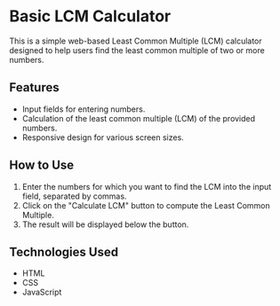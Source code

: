 # Basic LCM Calculator

This is a simple web-based Least Common Multiple (LCM) calculator designed to help users find the least common multiple of two or more numbers.

## Features

- Input fields for entering numbers.
- Calculation of the least common multiple (LCM) of the provided numbers.
- Responsive design for various screen sizes.

## How to Use

1. Enter the numbers for which you want to find the LCM into the input field, separated by commas.
2. Click on the "Calculate LCM" button to compute the Least Common Multiple.
3. The result will be displayed below the button.


## Technologies Used

- HTML
- CSS
- JavaScript

